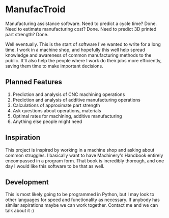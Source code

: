 # ManufacTroid
Manufacturing assistance software. Need to predict a cycle time? Done. Need to estimate manufacturing cost? Done. Need to predict 3D printed part strength? Done.

Well eventually. This is the start of software I've wanted to write for a long time. I work in a machine shop, and hopefully this well help spread knowledge and awareness of common manufacturing methods to the public. It'll also help the people where I work do their jobs more efficiently, saving them time to make important decisions.

## Planned Features
1. Prediction and analysis of CNC machining operations
2. Prediction and analysis of additive manufacturing operations
3. Calculations of approximate part strength
4. Ask questions about operations, materials
5. Optimal rates for machining, additive manufacturing
6. Anything else people might need

## Inspiration
This project is inspired by working in a machine shop and asking about common struggles. I basically want to have Machinery's Handbook entirely encompassed in a program form. That book is incredibly thorough, and one day I would like this software to be that as well.

## Development
This is most likely going to be programmed in Python, but I may look to other languages for speed and functionality as necessary. If anybody has similar aspirations maybe we can work together. Contact me and we can talk about it :)
